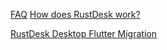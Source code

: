 [FAQ](https://github.com/rustdesk/rustdesk/wiki/FAQ)
[How does RustDesk work?](https://github.com/rustdesk/rustdesk/wiki/How-does-RustDesk-work%3F)

[RustDesk Desktop Flutter Migration](https://github.com/rustdesk/rustdesk/wiki/RustDesk-Desktop-Flutter-Migration)